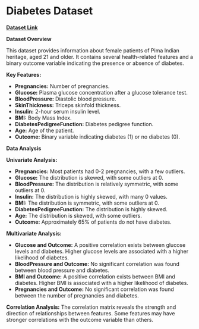 # Diabetes Dataset

[**Dataset Link**](https://www.kaggle.com/datasets/mathchi/diabetes-data-set/data)

**Dataset Overview**

This dataset provides information about female patients of Pima Indian heritage, aged 21 and older. It contains several health-related features and a binary outcome variable indicating the presence or absence of diabetes.

**Key Features:**

* **Pregnancies:** Number of pregnancies.
* **Glucose:** Plasma glucose concentration after a glucose tolerance test.
* **BloodPressure:** Diastolic blood pressure.
* **SkinThickness:** Triceps skinfold thickness.
* **Insulin:** 2-hour serum insulin level.
* **BMI:** Body Mass Index.
* **DiabetesPedigreeFunction:** Diabetes pedigree function.
* **Age:** Age of the patient.
* **Outcome:** Binary variable indicating diabetes (1) or no diabetes (0).

**Data Analysis**

**Univariate Analysis:**
* **Pregnancies:** Most patients had 0-2 pregnancies, with a few outliers.
* **Glucose:** The distribution is skewed, with some outliers at 0.
* **BloodPressure:** The distribution is relatively symmetric, with some outliers at 0.
* **Insulin:** The distribution is highly skewed, with many 0 values.
* **BMI:** The distribution is symmetric, with some outliers at 0.
* **DiabetesPedigreeFunction:** The distribution is highly skewed.
* **Age:** The distribution is skewed, with some outliers.
* **Outcome:** Approximately 65% of patients do not have diabetes.

**Multivariate Analysis:**
* **Glucose and Outcome:** A positive correlation exists between glucose levels and diabetes. Higher glucose levels are associated with a higher likelihood of diabetes.
* **BloodPressure and Outcome:** No significant correlation was found between blood pressure and diabetes.
* **BMI and Outcome:** A positive correlation exists between BMI and diabetes. Higher BMI is associated with a higher likelihood of diabetes.
* **Pregnancies and Outcome:** No significant correlation was found between the number of pregnancies and diabetes.

**Correlation Analysis:**
The correlation matrix reveals the strength and direction of relationships between features. Some features may have stronger correlations with the outcome variable than others.
